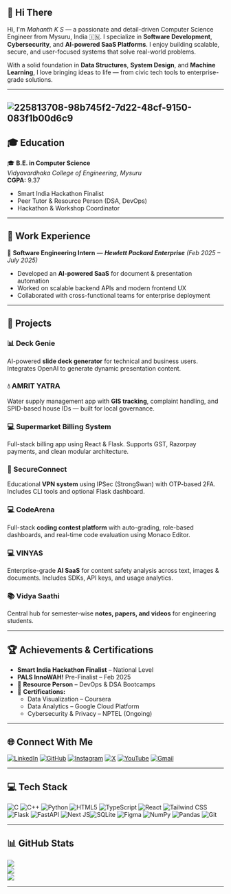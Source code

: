 <strong><h2>💫 Hi There</h2></strong>

Hi, I'm *Mahanth K S* — a passionate and detail-driven Computer Science Engineer from Mysuru, India 🇮🇳. I specialize in **Software Development**, **Cybersecurity**, and **AI-powered SaaS Platforms**. I enjoy building scalable, secure, and user-focused systems that solve real-world problems.

With a solid foundation in **Data Structures**, **System Design**, and **Machine Learning**, I love bringing ideas to life — from civic tech tools to enterprise-grade solutions.

---
![225813708-98b745f2-7d22-48cf-9150-083f1b00d6c9](https://github.com/user-attachments/assets/d20d0ba4-87b6-47c8-a45c-0a4ad79651d4)
---

## 🎓 Education

🎓 **B.E. in Computer Science**  
*Vidyavardhaka College of Engineering, Mysuru*  
**CGPA:** 9.37  
-  Smart India Hackathon Finalist  
-  Peer Tutor & Resource Person (DSA, DevOps)  
-  Hackathon & Workshop Coordinator  

---

## 💼 Work Experience

🏢 **Software Engineering Intern** — ***Hewlett Packard Enterprise*** *(Feb 2025 – July 2025)*
- Developed an **AI-powered SaaS** for document & presentation automation  
- Worked on scalable backend APIs and modern frontend UX  
- Collaborated with cross-functional teams for enterprise deployment  

---

## 🚀 Projects
### 📊 Deck Genie  
AI-powered **slide deck generator** for technical and business users. Integrates OpenAI to generate dynamic presentation content.

### 💧 AMRIT YATRA  
Water supply management app with **GIS tracking**, complaint handling, and SPID-based house IDs — built for local governance.

### 💻 Supermarket Billing System  
Full-stack billing app using React & Flask. Supports GST, Razorpay payments, and clean modular architecture.

### 🔐 SecureConnect  
Educational **VPN system** using IPSec (StrongSwan) with OTP-based 2FA. Includes CLI tools and optional Flask dashboard.

### 💻 CodeArena  
Full-stack **coding contest platform** with auto-grading, role-based dashboards, and real-time code evaluation using Monaco Editor.

### 💻 VINYAS  
Enterprise-grade **AI SaaS** for content safety analysis across text, images & documents. Includes SDKs, API keys, and usage analytics.

### 📚 Vidya Saathi  
Central hub for semester-wise **notes, papers, and videos** for engineering students.

---

## 🏆 Achievements & Certifications

-  **Smart India Hackathon Finalist** – National Level  
-  **PALS InnoWAH!** Pre-Finalist – Feb 2025  
- 🎤 **Resource Person** – DevOps & DSA Bootcamps  
- 📘 **Certifications:**
  - Data Visualization – Coursera  
  - Data Analytics – Google Cloud Platform  
  - Cybersecurity & Privacy – NPTEL (Ongoing)

---

## 🌐 Connect With Me

[![LinkedIn](https://img.shields.io/badge/LinkedIn-%230077B5.svg?style=flat&logo=linkedin&logoColor=white)](https://linkedin.com/in/mahanth-k-s-73b696254)  [![GitHub](https://img.shields.io/badge/GitHub-%23121011.svg?style=flat&logo=github&logoColor=white)](https://github.com/mahi0331)  [![Instagram](https://img.shields.io/badge/Instagram-%23E4405F.svg?style=flat&logo=instagram&logoColor=white)](https://instagram.com/mahi_mahanth_03)  [![X](https://img.shields.io/badge/X-black.svg?style=flat&logo=X&logoColor=white)](https://x.com/MahanthKS03)  [![YouTube](https://img.shields.io/badge/YouTube-%23FF0000.svg?style=flat&logo=YouTube&logoColor=white)](https://youtube.com/@MahanthKS-z2y)  [![Gmail](https://img.shields.io/badge/Email-D14836?style=flat&logo=gmail&logoColor=white)](mailto:mahanthks03@gmail.com)  

---

## 💻 Tech Stack

![C](https://img.shields.io/badge/c-%2300599C.svg?style=for-the-badge&logo=c&logoColor=white)  ![C++](https://img.shields.io/badge/c++-%2300599C.svg?style=for-the-badge&logo=c%2B%2B&logoColor=white)  ![Python](https://img.shields.io/badge/python-%233776AB.svg?style=for-the-badge&logo=python&logoColor=white)  ![HTML5](https://img.shields.io/badge/html5-%23E34F26.svg?style=for-the-badge&logo=html5&logoColor=white)  ![TypeScript](https://img.shields.io/badge/typescript-%23007ACC.svg?style=for-the-badge&logo=typescript&logoColor=white)  ![React](https://img.shields.io/badge/react-%2320232a.svg?style=for-the-badge&logo=react&logoColor=61DAFB)  ![Tailwind CSS](https://img.shields.io/badge/tailwindcss-%2338B2AC.svg?style=for-the-badge&logo=tailwind-css&logoColor=white)  ![Flask](https://img.shields.io/badge/flask-%23000.svg?style=for-the-badge&logo=flask&logoColor=white)  ![FastAPI](https://img.shields.io/badge/fastapi-005571?style=for-the-badge&logo=fastapi)  ![Next JS](https://img.shields.io/badge/next-black?style=for-the-badge&logo=next.js&logoColor=white)![SQLite](https://img.shields.io/badge/sqlite-%2307405e.svg?style=for-the-badge&logo=sqlite&logoColor=white)  ![Figma](https://img.shields.io/badge/figma-%23F24E1E.svg?style=for-the-badge&logo=figma&logoColor=white)  ![NumPy](https://img.shields.io/badge/numpy-%23013243.svg?style=for-the-badge&logo=numpy&logoColor=white)  ![Pandas](https://img.shields.io/badge/pandas-%23150458.svg?style=for-the-badge&logo=pandas&logoColor=white)  ![Git](https://img.shields.io/badge/git-%23F05033.svg?style=for-the-badge&logo=git&logoColor=white)

---

## 📊 GitHub Stats

![](https://github-readme-stats.vercel.app/api?username=mahi0331&theme=dark&hide_border=false&include_all_commits=true&count_private=true)  
![](https://nirzak-streak-stats.vercel.app/?user=mahi0331&theme=dark&hide_border=false)  
![](https://github-readme-stats.vercel.app/api/top-langs/?username=mahi0331&theme=dark&hide_border=false&layout=compact)

---

<!-- Powered by GPRM: https://gprm.itsvg.in -->
